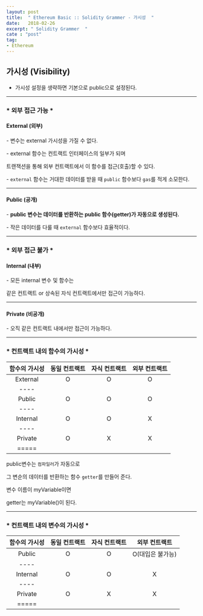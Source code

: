 ```yaml
---
layout: post
title:  " Ethereum Basic :: Solidity Grammer - 가시성  "
date:   2018-02-26
excerpt: " Solidity Grammer  "
cate : "post"
tag:
- Ethereum
---
```



## 가시성 (Visibility)

* 가시성 설정을 생략하면 기본으로 public으로 설정된다.

---


### * 외부 접근 가능 *

#### External (외부)

\- 변수는 external 가시성을 가질 수 없다.

\- external 함수는 컨트랙트 인터페이스의 일부가 되며

트랜잭션을 통해 외부 컨트랙트에서 이 함수를 접근(호출)할 수 있다.

\- `external` 함수는 거대한 데이터를 받을 때 `public` 함수보다 `gas`를 적게 소모한다.

---


#### Public (공개)

\- <b> public 변수는 데이터를 반환하는 public 함수(getter)가 자동으로 생성된다. </b>

\- 작은 데이터를 다룰 때 `external` 함수보다 효율적이다.

---

### * 외부 접근 불가 *

#### Internal (내부)

\- 모든 internal 변수 및 함수는 

같은 컨트랙트 or 상속된 자식 컨트랙트에서만 접근이 가능하다.

---

#### Private (비공개)

\- 오직 같은 컨트랙트 내에서만 접근이 가능하다.


---


### * 컨트랙트 내의 함수의 가시성 *


| 함수의 가시성   | 동일 컨트랙트 | 자식 컨트랙트 | 외부 컨트랙트 |
|:-------:|:-------:|:-------:|:-------:|
| External | O | O | O |
| ----
| Public | O | O | O |
| ----
| Internal | O | O | X |
| ----
| Private | O | X | X |
|=====


public변수는 `컴파일러`가 자동으로 

그 변순의 데이터를 반환하는 함수 `getter`를 만들어 준다.

변수 이름이 myVariable이면

getter는 myVariable()이 된다.

---

### * 컨트랙트 내의 변수의 가시성 *


| 함수의 가시성   | 동일 컨트랙트 | 자식 컨트랙트 | 외부 컨트랙트 |
|:-------:|:-------:|:-------:|:-------:|
| Public | O | O | O(대입은 불가능) |
| ----
| Internal | O | O | X |
| ----
| Private | O | X | X |
|=====



